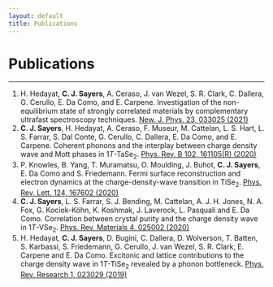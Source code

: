 ```yaml
---
layout: default
title: Publications
---
```


# Publications

* * *

1. H. Hedayat, **C. J. Sayers**, A. Ceraso, J. van Wezel, S. R. Clark, C. Dallera, G. Cerullo, E. Da Como, and E. Carpene. Investigation of the non-equilibrium state of strongly correlated materials by complementary ultrafast spectroscopy techniques. [New. J. Phys. 23, 033025 (2021)](https://doi.org/10.1088/1367-2630/abe272)
1. **C. J. Sayers**, H. Hedayat, A. Ceraso, F. Museur, M. Cattelan, L. S. Hart, L. S. Farrar, S. Dal Conte, G. Cerullo, C. Dallera, E. Da Como, and E. Carpene. Coherent phonons and the interplay between charge density wave and Mott phases in 1*T*-TaSe<sub>2</sub>. [Phys. Rev. B 102, 161105(R) (2020)](https://doi.org/10.1103/PhysRevB.102.161105)
1. P. Knowles, B. Yang, T. Muramatsu, O. Moulding, J. Buhot, **C. J. Sayers**, E. Da Como and S. Friedemann. Fermi surface reconstruction and electron dynamics at the charge-density-wave transition in TiSe<sub>2</sub>. [Phys. Rev. Lett. 124, 167602 (2020)](https://doi.org/10.1103/PhysRevLett.124.167602)
1. **C. J. Sayers**, L. S. Farrar, S. J. Bending, M. Cattelan, A. J. H. Jones, N. A. Fox, G. Kociok-Köhn, K. Koshmak, J. Laverock, L. Pasquali and E. Da Como. Correlation between crystal purity and the charge density wave in 1*T*-VSe<sub>2</sub>. [Phys. Rev. Materials 4, 025002 (2020)](https://doi.org/10.1103/PhysRevMaterials.4.025002)
1. H. Hedayat, **C. J. Sayers**, D. Bugini, C. Dallera, D. Wolverson, T. Batten, S. Karbassi, S. Friedemann, G. Cerullo, J. van Wezel, S. R. Clark, E. Carpene and E. Da Como. Excitonic and lattice contributions to the charge density wave in 1*T*-TiSe<sub>2</sub> revealed by a phonon bottleneck. [Phys. Rev. Research 1, 023029 (2019)](https://doi.org/10.1103/PhysRevResearch.1.023029)
